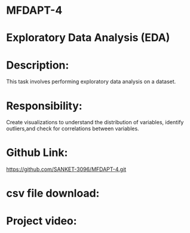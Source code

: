 # MFDAPT-4

# Exploratory Data Analysis (EDA) 

# Description:
This task involves performing exploratory data analysis on a dataset.

# Responsibility:
Create visualizations to understand the distribution of variables, identify outliers,and check for correlations between variables.

# Github Link:
https://github.com/SANKET-3096/MFDAPT-4.git

# csv file download:


# Project video:
